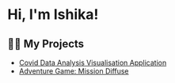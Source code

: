 <h1>Hi, I'm Ishika!</h1>

<h2>👨‍💻 My Projects</h2>

  - [Covid Data Analysis Visualisation Application](https://github.com/aroraishikaa/CovidDataAnalysisVisualisation/tree/main)
  - [Adventure Game: Mission Diffuse](https://github.com/aroraishikaa/AdventureGameMissionDiffuse)
<!--
**aroraishikaa/aroraishikaa** is a ✨ _special_ ✨ repository because its `README.md` (this file) appears on your GitHub profile.
